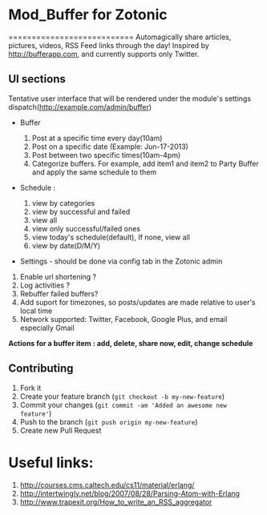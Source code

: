 # Mod_Buffer for Zotonic
===========================
Automagically share articles, pictures, videos, RSS Feed links through the day!
Inspired by http://bufferapp.com, and currently supports only Twitter.


## UI sections
Tentative user interface that will be rendered under the module's
settings dispatch(http://example.com/admin/buffer)
 
* Buffer 
  1. Post at a specific time every day(10am)
  2. Post on a specific date (Example: Jun-17-2013)
  3. Post between two specific times(10am-4pm)
  4. Categorize buffers. For example, add item1 and item2 to Party Buffer and apply the same schedule to them

* Schedule :
  1. view by categories
  2. view by successful and failed
  3. view all
  4. view only successful/failed ones
  5. view today's schedule(default), If none, view all
  6. view by date(D/M/Y)

* Settings - should be done via config tab in the Zotonic admin
 1. Enable url shortening ?
 2. Log activities ?
 3. Rebuffer failed buffers?
 4. Add suport for timezones, so posts/updates are made relative to user's local time
 5. Network supported: Twitter, Facebook, Google Plus, and email especially Gmail

**Actions for a buffer item : add, delete, share now, edit, change schedule**


## Contributing
1. Fork it
2. Create your feature branch (`git checkout -b my-new-feature`)
3. Commit your changes (`git commit -am 'Added an awesome new feature'`)
4. Push to the branch (`git push origin my-new-feature`)
5. Create new Pull Request

# Useful links:
1. http://courses.cms.caltech.edu/cs11/material/erlang/
2. http://intertwingly.net/blog/2007/08/28/Parsing-Atom-with-Erlang
3. http://www.trapexit.org/How_to_write_an_RSS_aggregator
 
